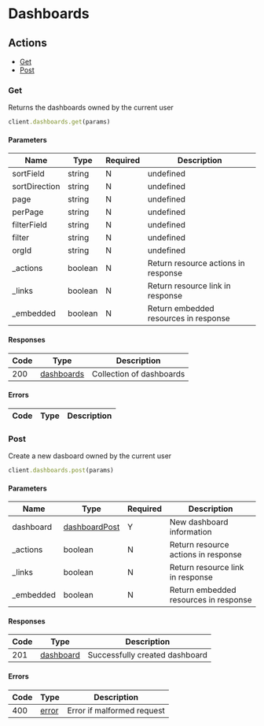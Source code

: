 # Dashboards

## Actions

*   [Get](#get)
*   [Post](#post)

### Get

Returns the dashboards owned by the current user

```ruby
client.dashboards.get(params)
```

#### Parameters

| Name | Type | Required | Description |
| ---- | ---- | -------- | ----------- |
| sortField | string | N | undefined |
| sortDirection | string | N | undefined |
| page | string | N | undefined |
| perPage | string | N | undefined |
| filterField | string | N | undefined |
| filter | string | N | undefined |
| orgId | string | N | undefined |
| _actions | boolean | N | Return resource actions in response |
| _links | boolean | N | Return resource link in response |
| _embedded | boolean | N | Return embedded resources in response |

#### Responses

| Code | Type | Description |
| ---- | ---- | ----------- |
| 200 | [dashboards](_schemas.md#dashboards) | Collection of dashboards |

#### Errors

| Code | Type | Description |
| ---- | ---- | ----------- |

### Post

Create a new dasboard owned by the current user

```ruby
client.dashboards.post(params)
```

#### Parameters

| Name | Type | Required | Description |
| ---- | ---- | -------- | ----------- |
| dashboard | [dashboardPost](_schemas.md#dashboardpost) | Y | New dashboard information |
| _actions | boolean | N | Return resource actions in response |
| _links | boolean | N | Return resource link in response |
| _embedded | boolean | N | Return embedded resources in response |

#### Responses

| Code | Type | Description |
| ---- | ---- | ----------- |
| 201 | [dashboard](_schemas.md#dashboard) | Successfully created dashboard |

#### Errors

| Code | Type | Description |
| ---- | ---- | ----------- |
| 400 | [error](_schemas.md#error) | Error if malformed request |
